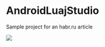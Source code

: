 # AndroidLuajStudio
Sample project for an habr.ru article

![](https://habrastorage.org/webt/dz/q9/9g/dzq99gmpwrvg75n27_2tii8lulc.png)
